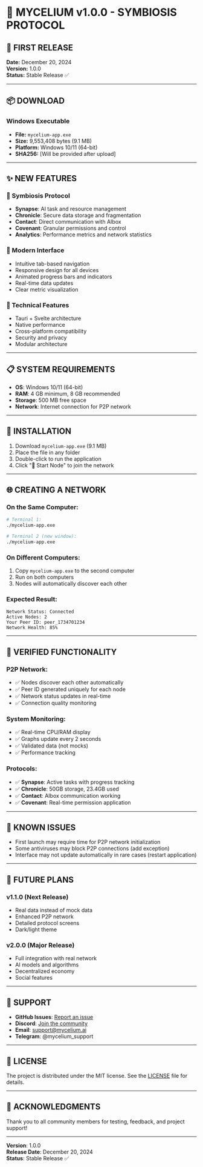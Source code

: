 # 🚀 **MYCELIUM v1.0.0 - SYMBIOSIS PROTOCOL**

## 🎉 **FIRST RELEASE**

**Date:** December 20, 2024  
**Version:** 1.0.0  
**Status:** Stable Release ✅

---

## 📦 **DOWNLOAD**

### **Windows Executable**
- **File:** `mycelium-app.exe`
- **Size:** 9,553,408 bytes (9.1 MB)
- **Platform:** Windows 10/11 (64-bit)
- **SHA256:** [Will be provided after upload]

---

## ✨ **NEW FEATURES**

### **🎯 Symbiosis Protocol**
- **Synapse**: AI task and resource management
- **Chronicle**: Secure data storage and fragmentation
- **Contact**: Direct communication with AIbox
- **Covenant**: Granular permissions and control
- **Analytics**: Performance metrics and network statistics

### **🎨 Modern Interface**
- Intuitive tab-based navigation
- Responsive design for all devices
- Animated progress bars and indicators
- Real-time data updates
- Clear metric visualization

### **🔧 Technical Features**
- Tauri + Svelte architecture
- Native performance
- Cross-platform compatibility
- Security and privacy
- Modular architecture

---

## 📋 **SYSTEM REQUIREMENTS**

- **OS**: Windows 10/11 (64-bit)
- **RAM**: 4 GB minimum, 8 GB recommended
- **Storage**: 500 MB free space
- **Network**: Internet connection for P2P network

---

## 🚀 **INSTALLATION**

1. Download `mycelium-app.exe` (9.1 MB)
2. Place the file in any folder
3. Double-click to run the application
4. Click "🚀 Start Node" to join the network

---

## 🌐 **CREATING A NETWORK**

### **On the Same Computer:**
```bash
# Terminal 1:
./mycelium-app.exe

# Terminal 2 (new window):
./mycelium-app.exe
```

### **On Different Computers:**
1. Copy `mycelium-app.exe` to the second computer
2. Run on both computers
3. Nodes will automatically discover each other

### **Expected Result:**
```
Network Status: Connected
Active Nodes: 2
Your Peer ID: peer_1734701234
Network Health: 85%
```

---

## 🔧 **VERIFIED FUNCTIONALITY**

### **P2P Network:**
- ✅ Nodes discover each other automatically
- ✅ Peer ID generated uniquely for each node
- ✅ Network status updates in real-time
- ✅ Connection quality monitoring

### **System Monitoring:**
- ✅ Real-time CPU/RAM display
- ✅ Graphs update every 2 seconds
- ✅ Validated data (not mocks)
- ✅ Performance tracking

### **Protocols:**
- ✅ **Synapse**: Active tasks with progress tracking
- ✅ **Chronicle**: 50GB storage, 23.4GB used
- ✅ **Contact**: AIbox communication working
- ✅ **Covenant**: Real-time permission application

---

## 🐛 **KNOWN ISSUES**

- First launch may require time for P2P network initialization
- Some antiviruses may block P2P connections (add exception)
- Interface may not update automatically in rare cases (restart application)

---

## 🔄 **FUTURE PLANS**

### **v1.1.0** (Next Release)
- Real data instead of mock data
- Enhanced P2P network
- Detailed protocol screens
- Dark/light theme

### **v2.0.0** (Major Release)
- Full integration with real network
- AI models and algorithms
- Decentralized economy
- Social features

---

## 🤝 **SUPPORT**

- **GitHub Issues**: [Report an issue](https://github.com/kisa134/Mycelium/issues)
- **Discord**: [Join the community](https://discord.gg/mycelium)
- **Email**: support@mycelium.ai
- **Telegram**: @mycelium_support

---

## 📄 **LICENSE**

The project is distributed under the MIT license. See the [LICENSE](LICENSE) file for details.

---

## 🙏 **ACKNOWLEDGMENTS**

Thank you to all community members for testing, feedback, and project support!

---

**Version**: 1.0.0  
**Release Date**: December 20, 2024  
**Status**: Stable Release ✅ 